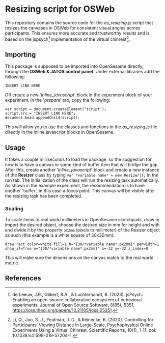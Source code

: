 # Resizing script for OSWeb
This repository contains the source code for the *os_resizing.js* script that resizes the canvases in OSWeb for consistent visual angles across participants. This ensures more accurate and trustworthy results and is based on the jspsych[^1] implementation of the virtual chinrest[^2].

## Importing
This package is supposed to be imported into OpenSesame directly, through the **OSWeb & JATOS control panel**. Under external libraries add the following:
```
INSERT LINK HERE
```
OR create a new '*inline_javascript*' block in the experiment block of your experiment. In the '*prepare*' tab, copy the following:
```
var script = document.createElement('script');
script.src = "INSERT LINK HERE";
document.head.appendChild(script);
```
This will allow you to use the classes and functions in the *os_resizing.js* file directly in the inline javascript blocks in OpenSesame.

## Usage
It takes a couple milliseconds to load the package, so the suggestion for now is to have a canvas or some kind of buffer item that will bridge the gap. After this, create another '*inline_javascript*' block and create a new instance of the **Resizer** class by typing `var *variable name* = new Resizer();` in the run tab. The initialization of the class will run the resizing task automatically. As shown in the example experiment, the recommendation is to have another 'buffer', in this case a focus point. This canvas will be visible after the resizing task has been completed.

### Scaling
To scale items to real world millimeters in OpenSesame sketchpads, draw or import the desired object. choose the desired size in mm for height and with and divide it by the property `px2mm` (pixels to millimeter) of the Resizer object as such (this example is a white square of 30x30mm):
```
draw rect color=white fill=1 h="{30/*variable name*.px2mm}" penwidth=1 show_if=True w="{30/*variable name*.px2mm}" x=-32 y=-32 z_index=0
``` 
This will make sure the dimensions on the canvas match to the real world metric.
 


## References
[^1]: de Leeuw, J.R., Gilbert, R.A., & Luchterhandt, B. (2023). jsPsych: Enabling an open-source collaborative ecosystem of behavioral experiments. Journal of Open Source Software, 8(85), 5351, https://joss.theoj.org/papers/10.21105/joss.05351.
[^2]: Li, Q., Joo, S. J., Yeatman, J. D., & Reinecke, K. (2020). Controlling for Participants’ Viewing Distance in Large-Scale, Psychophysical Online Experiments Using a Virtual Chinrest. Scientific Reports, 10(1), 1-11. doi: 10.1038/s41598-019-57204-1.
